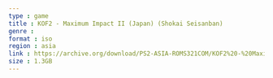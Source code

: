 ```yaml
---
type : game
title : KOF2 - Maximum Impact II (Japan) (Shokai Seisanban)
genre : 
format : iso
region : asia
link : https://archive.org/download/PS2-ASIA-ROMS321COM/KOF2%20-%20Maximum%20Impact%20II%20%28Japan%29%20%28Shokai%20Seisanban%29.7z
size : 1.3GB
---
```

